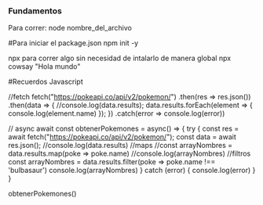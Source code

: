 ### Fundamentos

Para correr: 
    node nombre_del_archivo

#Para iniciar el package.json
npm init -y

npx para correr algo sin necesidad de intalarlo de manera global
npx cowsay "Hola mundo"

#Recuerdos Javascript 

//fetch
fetch("https://pokeapi.co/api/v2/pokemon/")
  .then(res => res.json())
  .then(data => {
    //console.log(data.results);
    data.results.forEach(element => {
      console.log(element.name)
    });
  })
  .catch(error => console.log(error))

  // async await
  const obtenerPokemones = async() => {
    try {
      const res = await fetch("https://pokeapi.co/api/v2/pokemon/");
      const data = await res.json();
      //console.log(data.results)
      //maps
      //const arrayNombres = data.results.map(poke => poke.name)
      //console.log(arrayNombres)
      //filtros
      const arrayNombres = data.results.filter(poke => poke.name !== 'bulbasaur')
      console.log(arrayNombres)
    } catch (error) {
      console.log(error)
    }
  }

  obtenerPokemones()


  